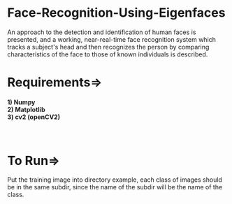 # Face-Recognition-Using-Eigenfaces
An approach to the detection and identification of human faces is presented, and a working, near-real-time face recognition system which tracks a subject's head and then recognizes the person by comparing characteristics of the face to those of known individuals is described.

# Requirements=>

<h4>1) Numpy</br>
2) Matplotlib</br>
3) cv2 (openCV2)</br>
</h4>
</br>


<h1> To Run=></h1>

Put the training image into directory example, each class of images should be in the same subdir, since the name of the subdir will be the name of the class.

